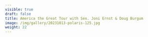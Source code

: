 ```yaml
---
visible: true
draft: false
title: America the Great Tour with Sen. Joni Ernst & Doug Burgum
image: /img/gallery/20231013-polaris-125.jpg
weight: 22
---
```


